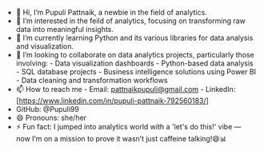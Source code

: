 - 👋 Hi, I’m Pupuli Pattnaik, a newbie in the field of analytics.
- 👀 I’m interested in the feild of analytics, focusing on transforming raw data into meaningful insights.
- 🌱 I’m currently learning Python and its various libraries for data analysis and visualization.
- 💞️ I’m looking to collaborate on data analytics projects, particularly those involving:
                        - Data visualization dashboards
                        - Python-based data analysis
                        - SQL database projects
                        - Business intelligence solutions using Power BI
                        - Data cleaning and transformation workflows
- 📫 How to reach me - Email: pattnaikpupuli@gmail.com
                      - LinkedIn: [https://www.linkedin.com/in/pupuli-pattnaik-792560183/]
- GitHub: @Pupuli99
- 😄 Pronouns: she/her
- ⚡ Fun fact: I jumped into analytics world with a 'let's do this!' vibe — now I’m on a mission to prove it wasn’t just caffeine talking!😄📊
<!---
Pupuli99/Pupuli99 is a ✨ special ✨ repository because its `README.md` (this file) appears on your GitHub profile.
You can click the Preview link to take a look at your changes.
--->
